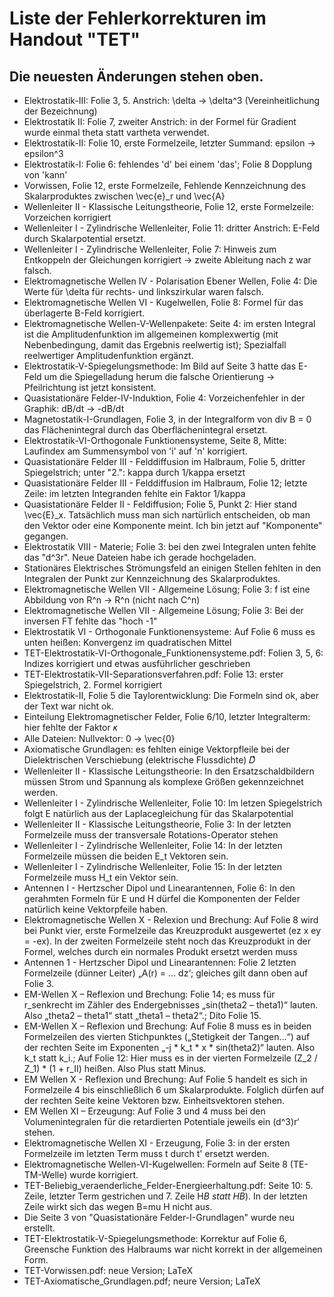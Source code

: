 # Liste der Fehlerkorrekturen im Handout "TET"

## Die neuesten Änderungen stehen oben.

- Elektrostatik-III: Folie 3, 5. Anstrich: \delta -> \delta^3 (Vereinheitlichung der Bezeichnung)
- Elektrostatik II: Folie 7, zweiter Anstrich: in der Formel für Gradient wurde einmal theta statt vartheta verwendet.
- Elektrostatik-II: Folie 10, erste Formelzeile, letzter Summand: epsilon -> epsilon^3
- Elektrostatik-I: Folie 6: fehlendes 'd' bei einem 'das'; Folie 8 Dopplung von 'kann'
- Vorwissen, Folie 12, erste Formelzeile, Fehlende Kennzeichnung des Skalarproduktes zwischen \vec{e}_r und \vec{A}
- Wellenleiter II - Klassische Leitungstheorie, Folie 12, erste Formelzeile: Vorzeichen korrigiert
- Wellenleiter I - Zylindrische Wellenleiter, Folie 11: dritter Anstrich: E-Feld durch Skalarpotential ersetzt.
- Wellenleiter I - Zylindrische Wellenleiter, Folie 7: Hinweis zum Entkoppeln der Gleichungen korrigiert -> zweite Ableitung nach z war falsch.
- Elektromagnetische Wellen IV - Polarisation Ebener Wellen, Folie 4: Die Werte für \delta für rechts- und linkszirkular waren falsch.
- Elektromagnetische Wellen VI - Kugelwellen, Folie 8: Formel für das überlagerte B-Feld korrigiert.
- Elektromagnetische Wellen-V-Wellenpakete: Seite 4: im ersten Integral ist die Amplitudenfunktion im allgemeinen komplexwertig (mit Nebenbedingung, damit das Ergebnis reelwertig ist); Spezialfall reelwertiger Amplitudenfunktion ergänzt.
- Elektrostatik-V-Spiegelungsmethode: Im Bild auf Seite 3 hatte das E-Feld um die Spiegelladung herum die falsche Orientierung -> Pfeilrichtung ist jetzt konsistent. 
- Quasistationäre Felder-IV-Induktion, Folie 4: Vorzeichenfehler in der Graphik: dB/dt -> -dB/dt
- Magnetostatik-I-Grundlagen, Folie 3, in der Integralform von div B = 0 das Flächenintegral durch das Oberflächenintegral ersetzt.
- Elektrostatik-VI-Orthogonale Funktionensysteme, Seite 8, Mitte: Laufindex am Summensymbol von 'i' auf 'n' korrigiert.
- Quasistationäre Felder III - Felddiffusion im Halbraum, Folie 5, dritter Spiegelstrich; unter "2.": kappa durch 1/kappa ersetzt
- Quasistationäre Felder III - Felddiffusion im Halbraum, Folie 12; letzte Zeile: im letzten Integranden fehlte ein Faktor 1/kappa
- Quasistationäre Felder II - Feldiffusion; Folie 5, Punkt 2: Hier stand \vec{E}_x. Tatsächlich muss man sich nartürlich entscheiden, ob man den Vektor oder eine Komponente meint. Ich bin jetzt auf "Komponente" gegangen.
- Elektrostatik VIII - Materie; Folie 3: bei den zwei Integralen unten fehlte das "d^3r". Neue Dateien habe ich gerade hochgeladen.
- Stationäres Elektrisches Strömungsfeld
        an einigen Stellen fehlten in den Integralen der Punkt zur Kennzeichnung des Skalarproduktes.
- Elektromagnetische Wellen VII - Allgemeine Lösung; Folie 3: f ist eine Abbildung von R^n -> R^n (nicht nach C^n)
- Elektromagnetische Wellen VII - Allgemeine Lösung; Folie 3: Bei der inversen FT fehlte das "hoch -1"
- Elektrostatik VI - Orthogonale Funktionensysteme: Auf Folie 6 muss es unten heißen: Konvergenz im quadratischen Mittel
- TET-Elektrostatik-VI-Orthogonale_Funktionensysteme.pdf: Folien 3, 5, 6: Indizes korrigiert und etwas ausführlicher geschrieben
- TET-Elektrostatik-VII-Separationsverfahren.pdf: Folie 13: erster Spiegelstrich, 2. Formel korrigiert
- Elektrostatik-II, Folie 5 die Taylorentwicklung:  Die Formeln sind ok, aber der Text war nicht ok.
- Einteilung Elektromagnetischer Felder, Folie 6/10, letzter Integralterm: hier fehlte der Faktor 𝜅
- Alle Dateien: Nullvektor: 0 -> \vec{0}
- Axiomatische Grundlagen: es fehlten einige Vektorpfleile bei der Dielektrischen Verschiebung (elektrische Flussdichte) 𝐷⃗ 
- Wellenleiter II - Klassische Leitungstheorie: In den Ersatzschaldbildern müssen Strom und Spannung als komplexe Größen gekennzeichnet werden.
- Wellenleiter I - Zylindrische Wellenleiter, Folie 10: Im letzen Spiegelstrich folgt E natürlich aus der Laplacegleichung für das Skalarpotential
- Wellenleiter II - Klassische Leitungstheorie, Folie 3: In der letzten Formelzeile muss der transversale Rotations-Operator stehen
- Wellenleiter I - Zylindrische Wellenleiter, Folie 14: In der letzten Formelzeile müssen die beiden E_t Vektoren sein.
- Wellenleiter I - Zylindrische Wellenleiter, Folie 15: In der letzten Formelzeile muss H_t ein Vektor sein.
- Antennen I - Hertzscher Dipol und Linearantennen, Folie 6: In den gerahmten Formeln für E und H dürfel die Komponenten der Felder natürlich keine Vektorpfeile haben.
- Elektromagnetische Wellen X - Relexion und Brechung: Auf Folie 8 wird bei Punkt vier, erste Formelzeile das Kreuzprodukt ausgewertet (ez x ey = -ex).
    In der zweiten Formelzeile steht noch das Kreuzprodukt in der Formel, welches durch ein normales Produkt ersetzt werden muss
- Antennen 1 - Hertzscher Dipol und Linearantennen: Folie 2 letzten Formelzeile (dünner Leiter) „A(r) = … dz‘; gleiches gilt dann oben auf Folie 3.
- EM-Wellen X – Reflexion und Brechung: Folie 14; es muss für r_senkrecht im Zähler des Endergebnisses „sin(theta2 – theta1)“ lauten. Also „theta2 – theta1“ statt „theta1 – theta2“.; Dito Folie 15.
- EM-Wellen X – Reflexion und Brechung: Auf Folie 8 muss es in beiden Formelzeilen des vierten Stichpunktes („Stetigkeit der Tangen…“) auf der rechten Seite im Exponenten „-j * k_t * x * sin(theta2)“ lauten. Also k_t statt k_i.; Auf Folie 12: Hier muss es in der vierten Formelzeile (Z_2 / Z_1) * (1 + r_II) heißen. Also Plus statt Minus.
- EM  Wellen X - Reflexion und Brechung: Auf Folie 5 handelt es sich in Formelzeile 4 bis einschließlich 6 um Skalarprodukte. Folglich dürfen auf der rechten Seite keine Vektoren bzw. Einheitsvektoren stehen.
- EM Wellen XI – Erzeugung: Auf Folie 3 und 4 muss bei den Volumenintegralen für die retardierten Potentiale jeweils ein (d^3)r‘ stehen.
- Elektromagnetische Wellen XI - Erzeugung, Folie 3: in der ersten Formelzeile im letzten Term muss t durch t' ersetzt werden.
- Elektromagnetische Wellen-VI-Kugelwellen: Formeln auf Seite 8 (TE- TM-Welle) wurde korrigiert.
- TET-Beliebig_veraenderliche_Felder-Energieerhaltung.pdf: Seite 10: 5. Zeile, letzter Term gestrichen und 7. Zeile H*B statt HB*). In der letzten Zeile wirkt sich das wegen B=mu H nicht aus.
- Die Seite 3 von "Quasistationäre Felder-I-Grundlagen" wurde neu erstellt.
- TET-Elektrostatik-V-Spiegelungsmethode: Korrektur auf Folie 6, Greensche Funktion des Halbraums war nicht korrekt in der allgemeinen Form.
- TET-Vorwissen.pdf: neue Version; LaTeX
- TET-Axiomatische_Grundlagen.pdf; neure Version; LaTeX


